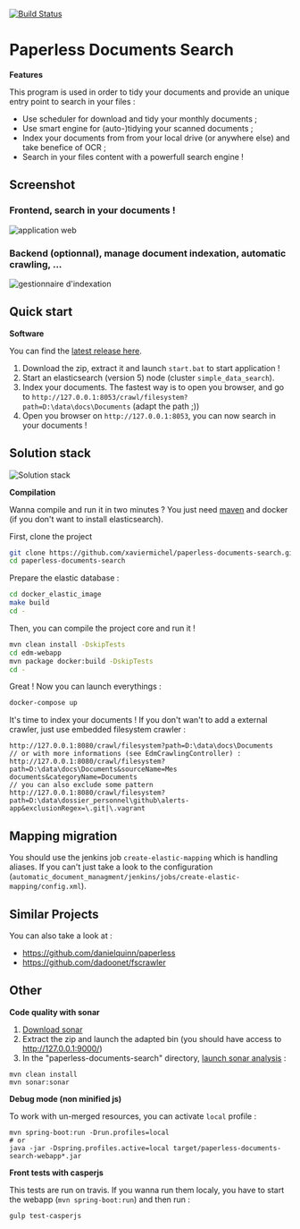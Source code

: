 [![Build Status](https://travis-ci.org/xaviermichel/paperless-documents-search.png?branch=master)](https://travis-ci.org/xaviermichel/paperless-documents-search)

Paperless Documents Search
==========================

**Features**

This program is used in order to tidy your documents and provide an unique entry point to search in your files :

- Use scheduler for download and tidy your monthly documents ;
- Use smart engine for (auto-)tidying your scanned documents ;
- Index your documents from from your local drive (or anywhere else) and take benefice of OCR ;
- Search in your files content with a powerfull search engine !


Screenshot
----------

### Frontend, search in your documents !

![application web](https://raw.githubusercontent.com/xaviermichel/paperless-documents-search/master/screenshots/edm_webapp.png)

### Backend (optionnal), manage document indexation, automatic crawling, ...

![gestionnaire d'indexation](https://raw.githubusercontent.com/xaviermichel/paperless-documents-search/master/screenshots/edm_jenkins.png)


Quick start
-----------

**Software**

You can find the [latest release here](https://github.com/xaviermichel/paperless-documents-search/releases).

1. Download the zip, extract it and launch `start.bat` to start application !
2. Start an elasticsearch (version 5) node (cluster `simple_data_search`).
3. Index your documents. The fastest way is to open you browser, and go to `http://127.0.0.1:8053/crawl/filesystem?path=D:\data\docs\Documents` (adapt the path ;))
4. Open you browser on `http://127.0.0.1:8053`, you can now search in your documents !


Solution stack
--------------

![Solution stack](https://docs.google.com/drawings/d/1TRDdSgP6r0zwp2dezgcPhncy-NdKfb9r6bKF52U0QUE/pub?w=939&amp;h=643)


**Compilation**

Wanna compile and run it in two minutes ? You just need [maven](http://maven.apache.org/download.cgi) and docker (if you don't want to install elasticsearch).

First, clone the project
```bash
git clone https://github.com/xaviermichel/paperless-documents-search.git
cd paperless-documents-search
```

Prepare the elastic database :
```bash
cd docker_elastic_image
make build
cd -
```

Then, you can compile the project core and run it !
```bash
mvn clean install -DskipTests
cd edm-webapp
mvn package docker:build -DskipTests
cd -
```

Great ! Now you can launch everythings :
```bash
docker-compose up
```

It's time to index your documents ! If you don't wan't to add a external crawler, just use embedded filesystem crawler :
```
http://127.0.0.1:8080/crawl/filesystem?path=D:\data\docs\Documents
// or with more informations (see EdmCrawlingController) :
http://127.0.0.1:8080/crawl/filesystem?path=D:\data\docs\Documents&sourceName=Mes documents&categoryName=Documents
// you can also exclude some pattern
http://127.0.0.1:8080/crawl/filesystem?path=D:\data\dossier_personnel\github\alerts-app&exclusionRegex=\.git|\.vagrant
```

Mapping migration
-----------------

You should use the jenkins job `create-elastic-mapping` which is handling aliases.
If you can't just take a look to the configuration (`automatic_document_managment/jenkins/jobs/create-elastic-mapping/config.xml`).


Similar Projects
----------------

You can also take a look at :
- https://github.com/danielquinn/paperless
- https://github.com/dadoonet/fscrawler

Other
-----

**Code quality with sonar**

1. [Download sonar](http://www.sonarqube.org/downloads/)
2. Extract the zip and launch the adapted bin (you should have access to http://127.0.0.1:9000/)
3. In the "paperless-documents-search" directory, [launch sonar analysis](http://docs.codehaus.org/display/SONAR/Analyzing+with+Maven) :

```code:bash
mvn clean install
mvn sonar:sonar
```

**Debug mode (non minified js)**

To work with un-merged resources, you can activate `local` profile :
```code:bash
mvn spring-boot:run -Drun.profiles=local
# or
java -jar -Dspring.profiles.active=local target/paperless-documents-search-webapp*.jar
```

**Front tests with casperjs**

This tests are run on travis. If you wanna run them localy, you have to start the webapp (`mvn spring-boot:run`) and then run :
```code:bash
gulp test-casperjs
```
